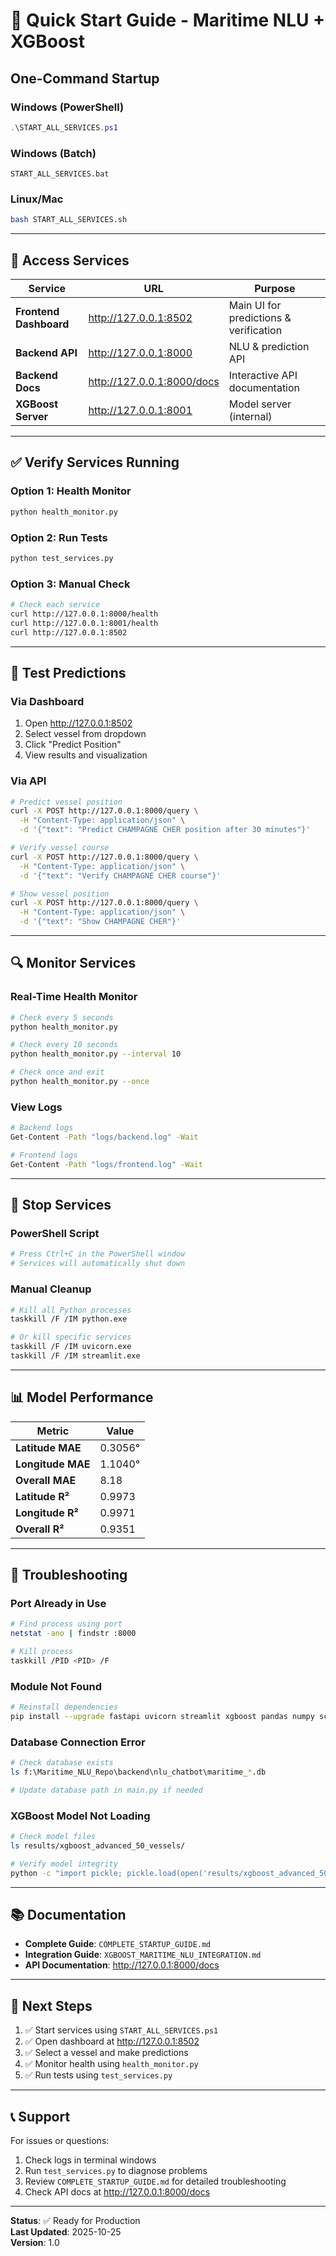 # 🚀 Quick Start Guide - Maritime NLU + XGBoost

## One-Command Startup

### Windows (PowerShell)
```powershell
.\START_ALL_SERVICES.ps1
```

### Windows (Batch)
```batch
START_ALL_SERVICES.bat
```

### Linux/Mac
```bash
bash START_ALL_SERVICES.sh
```

---

## 📡 Access Services

| Service | URL | Purpose |
|---------|-----|---------|
| **Frontend Dashboard** | http://127.0.0.1:8502 | Main UI for predictions & verification |
| **Backend API** | http://127.0.0.1:8000 | NLU & prediction API |
| **Backend Docs** | http://127.0.0.1:8000/docs | Interactive API documentation |
| **XGBoost Server** | http://127.0.0.1:8001 | Model server (internal) |

---

## ✅ Verify Services Running

### Option 1: Health Monitor
```bash
python health_monitor.py
```

### Option 2: Run Tests
```bash
python test_services.py
```

### Option 3: Manual Check
```bash
# Check each service
curl http://127.0.0.1:8000/health
curl http://127.0.0.1:8001/health
curl http://127.0.0.1:8502
```

---

## 🧪 Test Predictions

### Via Dashboard
1. Open http://127.0.0.1:8502
2. Select vessel from dropdown
3. Click "Predict Position"
4. View results and visualization

### Via API
```bash
# Predict vessel position
curl -X POST http://127.0.0.1:8000/query \
  -H "Content-Type: application/json" \
  -d '{"text": "Predict CHAMPAGNE CHER position after 30 minutes"}'

# Verify vessel course
curl -X POST http://127.0.0.1:8000/query \
  -H "Content-Type: application/json" \
  -d '{"text": "Verify CHAMPAGNE CHER course"}'

# Show vessel position
curl -X POST http://127.0.0.1:8000/query \
  -H "Content-Type: application/json" \
  -d '{"text": "Show CHAMPAGNE CHER"}'
```

---

## 🔍 Monitor Services

### Real-Time Health Monitor
```bash
# Check every 5 seconds
python health_monitor.py

# Check every 10 seconds
python health_monitor.py --interval 10

# Check once and exit
python health_monitor.py --once
```

### View Logs
```bash
# Backend logs
Get-Content -Path "logs/backend.log" -Wait

# Frontend logs
Get-Content -Path "logs/frontend.log" -Wait
```

---

## 🛑 Stop Services

### PowerShell Script
```powershell
# Press Ctrl+C in the PowerShell window
# Services will automatically shut down
```

### Manual Cleanup
```bash
# Kill all Python processes
taskkill /F /IM python.exe

# Or kill specific services
taskkill /F /IM uvicorn.exe
taskkill /F /IM streamlit.exe
```

---

## 📊 Model Performance

| Metric | Value |
|--------|-------|
| **Latitude MAE** | 0.3056° |
| **Longitude MAE** | 1.1040° |
| **Overall MAE** | 8.18 |
| **Latitude R²** | 0.9973 |
| **Longitude R²** | 0.9971 |
| **Overall R²** | 0.9351 |

---

## 🐛 Troubleshooting

### Port Already in Use
```bash
# Find process using port
netstat -ano | findstr :8000

# Kill process
taskkill /PID <PID> /F
```

### Module Not Found
```bash
# Reinstall dependencies
pip install --upgrade fastapi uvicorn streamlit xgboost pandas numpy scikit-learn matplotlib
```

### Database Connection Error
```bash
# Check database exists
ls f:\Maritime_NLU_Repo\backend\nlu_chatbot\maritime_*.db

# Update database path in main.py if needed
```

### XGBoost Model Not Loading
```bash
# Check model files
ls results/xgboost_advanced_50_vessels/

# Verify model integrity
python -c "import pickle; pickle.load(open('results/xgboost_advanced_50_vessels/xgboost_model.pkl', 'rb'))"
```

---

## 📚 Documentation

- **Complete Guide**: `COMPLETE_STARTUP_GUIDE.md`
- **Integration Guide**: `XGBOOST_MARITIME_NLU_INTEGRATION.md`
- **API Documentation**: http://127.0.0.1:8000/docs

---

## 🎯 Next Steps

1. ✅ Start services using `START_ALL_SERVICES.ps1`
2. ✅ Open dashboard at http://127.0.0.1:8502
3. ✅ Select a vessel and make predictions
4. ✅ Monitor health using `health_monitor.py`
5. ✅ Run tests using `test_services.py`

---

## 📞 Support

For issues or questions:
1. Check logs in terminal windows
2. Run `test_services.py` to diagnose problems
3. Review `COMPLETE_STARTUP_GUIDE.md` for detailed troubleshooting
4. Check API docs at http://127.0.0.1:8000/docs

---

**Status**: ✅ Ready for Production  
**Last Updated**: 2025-10-25  
**Version**: 1.0

